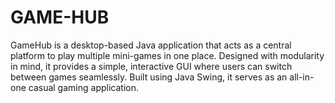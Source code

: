 # GAME-HUB
GameHub is a desktop-based Java application that acts as a central platform to play multiple mini-games in one place. Designed with modularity in mind, it provides a simple, interactive GUI where users can switch between games seamlessly. Built using Java Swing, it serves as an all-in-one casual gaming application.

